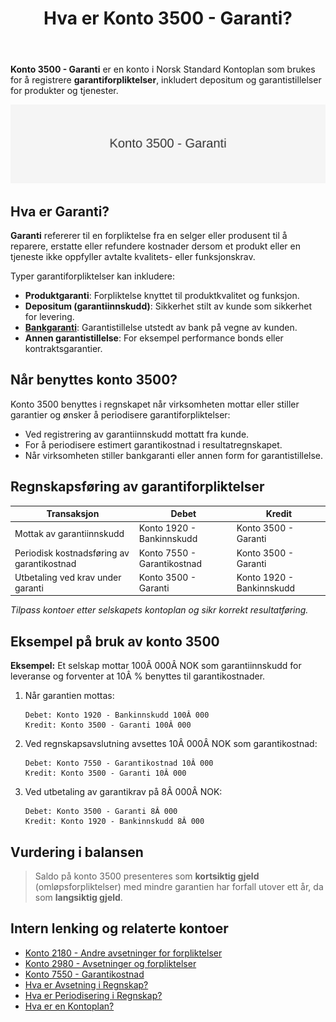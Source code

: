﻿---
title: "Hva er Konto 3500 - Garanti?"
seoTitle: "Konto 3500 | Garanti og garantiforpliktelser | Kontoplan"
description: "Konto 3500 i Norsk Standard Kontoplan brukes til å føre garanti og garantiforpliktelser, som depositum og bankgaranti. Se når kontoen brukes og hvordan den bokføres."
summary: "Bruk av konto 3500 for garanti, eksempler og bokføring."
---

**Konto 3500 - Garanti** er en konto i Norsk Standard Kontoplan som brukes for å registrere **garantiforpliktelser**, inkludert depositum og garantistillelser for produkter og tjenester.

![Illustrasjon av konto 3500 Garanti](3500-garanti-image.svg)

## Hva er Garanti?

**Garanti** refererer til en forpliktelse fra en selger eller produsent til å reparere, erstatte eller refundere kostnader dersom et produkt eller en tjeneste ikke oppfyller avtalte kvalitets- eller funksjonskrav.

Typer garantiforpliktelser kan inkludere:

* **Produktgaranti**: Forpliktelse knyttet til produktkvalitet og funksjon.
* **Depositum (garantiinnskudd)**: Sikkerhet stilt av kunde som sikkerhet for levering.
* **[Bankgaranti](/blogs/regnskap/bankgaranti "Hva er Bankgaranti? En komplett guide til bankgarantier i Norge")**: Garantistillelse utstedt av bank på vegne av kunden.
* **Annen garantistillelse**: For eksempel performance bonds eller kontraktsgarantier.

## Når benyttes konto 3500?

Konto 3500 benyttes i regnskapet når virksomheten mottar eller stiller garantier og ønsker å periodisere garantiforpliktelser:

* Ved registrering av garantiinnskudd mottatt fra kunde.
* For å periodisere estimert garantikostnad i resultatregnskapet.
* Når virksomheten stiller bankgaranti eller annen form for garantistillelse.

## Regnskapsføring av garantiforpliktelser

| Transaksjon                                   | Debet                             | Kredit                       |
|-----------------------------------------------|-----------------------------------|------------------------------|
| Mottak av garantiinnskudd                     | Konto 1920 - Bankinnskudd         | Konto 3500 - Garanti         |
| Periodisk kostnadsføring av garantikostnad    | Konto 7550 - Garantikostnad       | Konto 3500 - Garanti         |
| Utbetaling ved krav under garanti             | Konto 3500 - Garanti              | Konto 1920 - Bankinnskudd    |

_*Tilpass kontoer etter selskapets kontoplan og sikr korrekt resultatføring.*_

## Eksempel på bruk av konto 3500

**Eksempel:** Et selskap mottar 100Â 000Â NOK som garantiinnskudd for leveranse og forventer at 10Â % benyttes til garantikostnader.

1. Når garantien mottas:

   ```
   Debet: Konto 1920 - Bankinnskudd 100Â 000
   Kredit: Konto 3500 - Garanti 100Â 000
   ```

2. Ved regnskapsavslutning avsettes 10Â 000Â NOK som garantikostnad:

   ```
   Debet: Konto 7550 - Garantikostnad 10Â 000
   Kredit: Konto 3500 - Garanti 10Â 000
   ```

3. Ved utbetaling av garantikrav på 8Â 000Â NOK:

   ```
   Debet: Konto 3500 - Garanti 8Â 000
   Kredit: Konto 1920 - Bankinnskudd 8Â 000
   ```

## Vurdering i balansen

> Saldo på konto 3500 presenteres som **kortsiktig gjeld** (omløpsforpliktelser) med mindre garantien har forfall utover ett år, da som **langsiktig gjeld**.

## Intern lenking og relaterte kontoer

* [Konto 2180 - Andre avsetninger for forpliktelser](/blogs/kontoplan/2180-andre-avsetninger-for-forpliktelser "Konto 2180 - Andre avsetninger for forpliktelser i Norsk Standard Kontoplan")
* [Konto 2980 - Avsetninger og forpliktelser](/blogs/kontoplan/2980-avsetninger-og-forpliktelser "Konto 2980 - Avsetninger og forpliktelser i Norsk Standard Kontoplan")
* [Konto 7550 - Garantikostnad](/blogs/kontoplan/7550-garantikostnad "Konto 7550 - Garantikostnad i Norsk Standard Kontoplan")
* [Hva er Avsetning i Regnskap?](/blogs/regnskap/avsetning "Hva er Avsetning i Regnskap? Komplett Guide til Avsetninger og Estimater")
* [Hva er Periodisering i Regnskap?](/blogs/regnskap/hva-er-periodisering "Hva er Periodisering i Regnskap? Komplett Guide til Periodiseringsprinsippet")
* [Hva er en Kontoplan?](/blogs/regnskap/hva-er-kontoplan "Hva er en Kontoplan? Komplett Guide til Kontoplaner i Norsk Regnskap")






